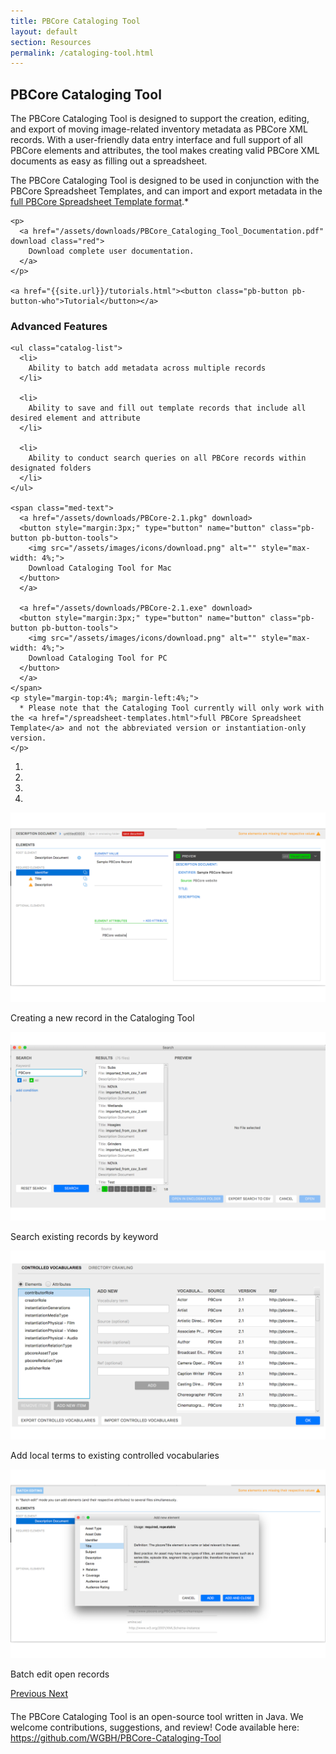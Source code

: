 ```yaml
---
title: PBCore Cataloging Tool
layout: default
section: Resources
permalink: /cataloging-tool.html
---
```

<div class="row">
  <div class="col-md-12">
    <h2 class="red title bold">
      PBCore Cataloging Tool
    </h2>
  </div>
</div>
<div class="row">
  <div class="col-md-6 index-text" style="margin-bottom: 4%;">
    <p class=""> 
      The PBCore Cataloging Tool is designed to support the creation, editing, and export of moving image-related inventory metadata as PBCore XML records. With a user-friendly data entry interface and full support of all PBCore elements and attributes, the tool makes creating valid PBCore XML documents as easy as filling out
      a spreadsheet.
    </p>
    <p>
      The PBCore Cataloging Tool is designed to be used in conjunction with the PBCore Spreadsheet Templates, and can import and export metadata in the <a href="/spreadsheet-templates.html">full PBCore Spreadsheet Template format</a>.*
    </p>

    <p>
      <a href="/assets/downloads/PBCore_Cataloging_Tool_Documentation.pdf" download class="red">
        Download complete user documentation.
      </a>
    </p>

    <a href="{{site.url}}/tutorials.html"><button class="pb-button pb-button-who">Tutorial</button></a>
  </div>

  <div class="col-md-6">
    <h3 class="bold">
      Advanced Features
    </h3>

    <ul class="catalog-list">
      <li>
        Ability to batch add metadata across multiple records
      </li>

      <li>
        Ability to save and fill out template records that include all desired element and attribute
      </li>

      <li>
        Ability to conduct search queries on all PBCore records within designated folders
      </li>
    </ul>

    <span class="med-text">
      <a href="/assets/downloads/PBCore-2.1.pkg" download>
      <button style="margin:3px;" type="button" name="button" class="pb-button pb-button-tools">
        <img src="/assets/images/icons/download.png" alt="" style="max-width: 4%;">
        Download Cataloging Tool for Mac
      </button>
      </a>

      <a href="/assets/downloads/PBCore-2.1.exe" download>
      <button style="margin:3px;" type="button" name="button" class="pb-button pb-button-tools">
        <img src="/assets/images/icons/download.png" alt="" style="max-width: 4%;">
        Download Cataloging Tool for PC
      </button>
      </a>
    </span>
    <p style="margin-top:4%; margin-left:4%;">
      * Please note that the Cataloging Tool currently will only work with the <a href="/spreadsheet-templates.html">full PBCore Spreadsheet Template</a> and not the abbreviated version or instantiation-only version.
    </p>

  </div>
</div>

<div class="row">
  <div class="col-md-8">
    <div id="carouselExampleIndicators" class="carousel slide" data-ride="carousel" data-interval="false">
      <ol class="carousel-indicators">
        <li data-target="#carouselExampleIndicators" data-slide-to="0" class="active"></li>
        <li data-target="#carouselExampleIndicators" data-slide-to="1"></li>
        <li data-target="#carouselExampleIndicators" data-slide-to="2"></li>
        <li data-target="#carouselExampleIndicators" data-slide-to="3"></li>
      </ol>
      <div class="carousel-inner">
        <div class="carousel-item active">
          <img class="d-block w-100" src="/assets/images/pbcore_cataloging_tool_1.png" alt="First slide">
          <div class="carousel-caption d-none d-md-block red-back">
            <p class="white">Creating a new record in the Cataloging Tool</p>
          </div>
        </div>
        <div class="carousel-item">
          <img class="d-block w-100" src="/assets/images/pbcore_cataloging_tool_2.png" alt="Second slide">
          <div class="carousel-caption d-none d-md-block red-back">
            <p class="white">Search existing records by keyword</p>
          </div>
        </div>
        <div class="carousel-item">
          <img class="d-block w-100" src="/assets/images/pbcore_cataloging_tool_3.png" alt="Third slide">
          <div class="carousel-caption d-none d-md-block red-back">
            <p class="white">Add local terms to existing controlled vocabularies</p>
          </div>
        </div>
        <div class="carousel-item">
          <img class="d-block w-100" src="/assets/images/pbcore_cataloging_tool_4.png" alt="Fourth slide">
          <div class="carousel-caption d-none d-md-block red-back">
            <p class="white">Batch edit open records</p>
          </div>
        </div>
      </div>
      <a class="carousel-control-prev" href="#carouselExampleIndicators" role="button" data-slide="prev">
        <span class="carousel-control-prev-icon" aria-hidden="true"></span>
        <span class="sr-only">Previous</span>
      </a>
      <a class="carousel-control-next" href="#carouselExampleIndicators" role="button" data-slide="next">
        <span class="carousel-control-next-icon" aria-hidden="true"></span>
        <span class="sr-only">Next</span>
      </a>
    </div>
  </div>
  <div class="col-md-6">
  </div>
</div>

<div class="row"  style="margin-top:4%;">
  <div class="col-md-12">
    The PBCore Cataloging Tool is an open-source tool written in Java. We welcome contributions, suggestions, and review! Code available here: <a class="red" href="https://github.com/WGBH/PBCore-Cataloging-Tool">https://github.com/WGBH/PBCore-Cataloging-Tool</a>
  </div>
</div>
